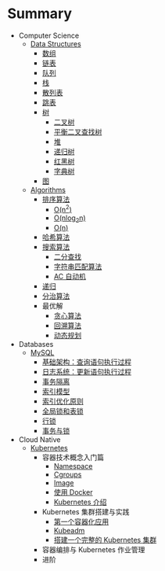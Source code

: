 # Summary

+ Computer Science
    + [Data Structures](computer-science/data-structures/data-structures.md)
        + [数组](computer-science/data-structures/array.md)
        + [链表](computer-science/data-structures/linkedlist.md)
        + [队列](computer-science/data-structures/queue.md)
        + [栈](computer-science/data-structures/stack.md)
        + [散列表](computer-science/data-structures/hashtable.md)
        + [跳表](computer-science/data-structures/skiplist.md)
        + [树](computer-science/data-structures/tree/tree.md)
            + [二叉树](computer-science/data-structures/tree/binarytree.md)
            + [平衡二叉查找树](computer-science/data-structures/tree/balancetree.md)
            + [堆](computer-science/data-structures/tree/heap.md)
            + [递归树](computer-science/data-structures/tree/recursiontree.md)
            + [红黑树](computer-science/data-structures/tree/redblacktree.md)
            + [字典树](computer-science/data-structures/tree/trietree.md)
        + [图](computer-science/data-structures/graph.md)
    + [Algorithms](computer-science/algorithms/algorithms.md)
        + [排序算法](computer-science/algorithms/sort/sort.md)
            + [O(n<sup>2</sup>)](computer-science/algorithms/sort/sort-On2.md)
            + [O(nlog<sub>2</sub>n)](computer-science/algorithms/sort/sort-Onlogn.md)
            + [O(n)](computer-science/algorithms/sort/sort-On.md)
        + [哈希算法](computer-science/algorithms/hash.md)
        + [搜索算法](computer-science/algorithms/search/search.md)
            + [二分查找](computer-science/algorithms/search/binary-search.md)
            + [字符串匹配算法](computer-science/algorithms/search/string.md)
            + [AC 自动机](computer-science/algorithms/search/aho-corasick.md)
        + [递归](computer-science/algorithms/recursion.md)
        + [分治算法](computer-science/algorithms/divide-and-conquer.md)
        + 最优解
            + [贪心算法](computer-science/algorithms/optimization/backtracking.md)
            + [回溯算法](computer-science/algorithms/optimization/dp.md)
            + [动态规划](computer-science/algorithms/optimization/greedy.md)
+ Databases
    + [MySQL](databases/mysql/mysql.md)
        + [基础架构：查询语句执行过程](databases/mysql/query-execution.md)
        + [日志系统：更新语句执行过程](databases/mysql/update-execution.md)
        + [事务隔离](databases/mysql/transaction-isolation.md)
        + [索引模型](databases/mysql/indexing-model.md)
        + [索引优化原则](databases/mysql/index-optimization-principles.md)
        + [全局锁和表锁](databases/mysql/global-and-table-locks.md)
        + [行锁](databases/mysql/row-lock.md)
        + [事务与锁](databases/mysql/transactions-and-locks.md)
+ Cloud Native
    + [Kubernetes](cloud-native/kubernetes/kubernetes.md)
        + 容器技术概念入门篇
            + [Namespace](cloud-native/kubernetes/container-concept/namespace.md)
            + [Cgroups](cloud-native/kubernetes/container-concept/cgroups.md)
            + [Image](cloud-native/kubernetes/container-concept/image.md)
            + [使用 Docker](cloud-native/kubernetes/container-concept/docker.md)
            + [Kubernetes 介绍](cloud-native/kubernetes/container-concept/kubernetes.md)
        + Kubernetes 集群搭建与实践
            + [第一个容器化应用](cloud-native/kubernetes/cluster-setup/app.md)
            + [Kubeadm](cloud-native/kubernetes/cluster-setup/kubeadm.md)
            + [搭建一个完整的 Kubernetes 集群](cloud-native/kubernetes/cluster-setup/setup.md)
        + 容器编排与 Kubernetes 作业管理
        + 进阶
